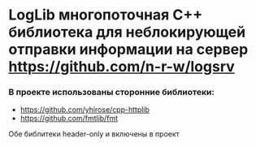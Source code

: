 # LogLib многопоточная С++ библиотека для неблокирующей отправки информации на сервер https://github.com/n-r-w/logsrv 

### В проекте использованы сторонние библиотеки:

* https://github.com/yhirose/cpp-httplib
* https://github.com/fmtlib/fmt

Обе библитеки header-only и включены в проект
